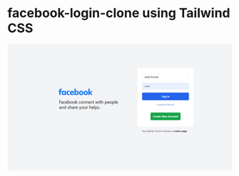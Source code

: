# facebook-login-clone using Tailwind CSS

<img src="https://github.com/ankitjha-webdev/facebook-login-clone/blob/main/m6.png" />
